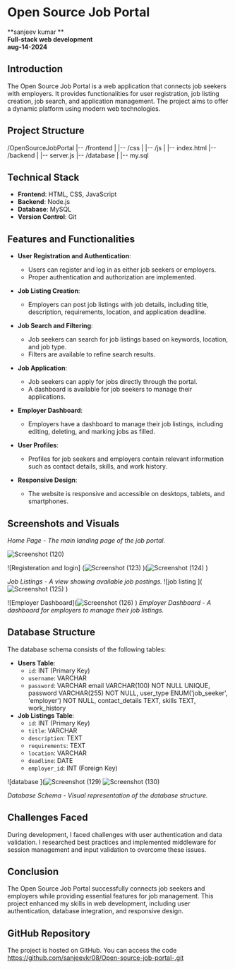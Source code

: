 # Open Source Job Portal

**sanjeev kumar **  
**Full-stack web development**  
**aug-14-2024**

## Introduction
The Open Source Job Portal is a web application that connects job seekers with employers. It provides functionalities for user registration, job listing creation, job search, and application management. The project aims to offer a dynamic platform using modern web technologies.

## Project Structure
/OpenSourceJobPortal
|-- /frontend
| |-- /css
| |-- /js
| |-- index.html
|-- /backend
| |-- server.js
|-- /database
| |-- my.sql



## Technical Stack
- **Frontend**: HTML, CSS, JavaScript
- **Backend**: Node.js
- **Database**: MySQL
- **Version Control**: Git

## Features and Functionalities
- **User Registration and Authentication**: 
  - Users can register and log in as either job seekers or employers.
  - Proper authentication and authorization are implemented.

- **Job Listing Creation**: 
  - Employers can post job listings with job details, including title, description, requirements, location, and application deadline.

- **Job Search and Filtering**: 
  - Job seekers can search for job listings based on keywords, location, and job type.
  - Filters are available to refine search results.

- **Job Application**: 
  - Job seekers can apply for jobs directly through the portal.
  - A dashboard is available for job seekers to manage their applications.

- **Employer Dashboard**: 
  - Employers have a dashboard to manage their job listings, including editing, deleting, and marking jobs as filled.

- **User Profiles**: 
  - Profiles for job seekers and employers contain relevant information such as contact details, skills, and work history.

- **Responsive Design**: 
  - The website is responsive and accessible on desktops, tablets, and smartphones.

## Screenshots and Visuals
*Home Page - The main landing page of the job portal.*

![Screenshot (120)](https://github.com/user-attachments/assets/43d3ead3-4803-427d-addc-de72df4dd6c5)

![Registeration and login]
(![Screenshot (123)](https://github.com/user-attachments/assets/227b806a-fbae-4e8e-a610-01a4bd0e249d)
)(![Screenshot (124)](https://github.com/user-attachments/assets/067d62ee-91b0-465e-b489-8992e0957865)
)


*Job Listings - A view showing available job postings.*
![job listing ](![Screenshot (125)](https://github.com/user-attachments/assets/f3b34e7b-10bc-46b5-a45a-8b4a0ecb8feb)
)

![Employer Dashboard](![Screenshot (126)](https://github.com/user-attachments/assets/7a2f8611-239d-42c9-a376-61bc12a5f82b)
)
*Employer Dashboard - A dashboard for employers to manage their job listings.*

## Database Structure
The database schema consists of the following tables:

- **Users Table**:
  - `id`: INT (Primary Key)
  - `username`: VARCHAR
  - `password`: VARCHAR
    email VARCHAR(100) NOT NULL UNIQUE,
    password VARCHAR(255) NOT NULL,
    user_type ENUM('job_seeker', 'employer') NOT NULL,
    contact_details TEXT,
    skills TEXT,
    work_history
- **Job Listings Table**:
  - `id`: INT (Primary Key)
  - `title`: VARCHAR
  - `description`: TEXT
  - `requirements`: TEXT
  - `location`: VARCHAR
  - `deadline`: DATE
  - `employer_id`: INT (Foreign Key)

![database ](![Screenshot (129)](https://github.com/user-attachments/assets/8cacf017-0cbd-4c4f-9754-e532b7f22eb4) 
![Screenshot (130)](https://github.com/user-attachments/assets/b1fb0b62-2a03-4b00-beb5-a1d6e2df61e5)


*Database Schema - Visual representation of the database structure.*

## Challenges Faced
During development, I faced challenges with user authentication and data validation. I researched best practices and implemented middleware for session management and input validation to overcome these issues.

## Conclusion
The Open Source Job Portal successfully connects job seekers and employers while providing essential features for job management. This project enhanced my skills in web development, including user authentication, database integration, and responsive design.

## GitHub Repository
The project is hosted on GitHub. You can access the code https://github.com/sanjeevkr08/Open-source-job-portal-.git

